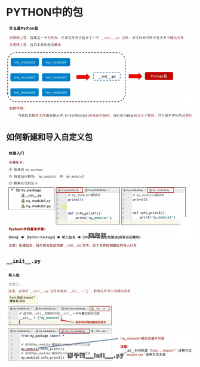 # PYTHON中的包

![image-20240912135713714](assets\image-20240912135713714.png)

## 如何新建和导入自定义包

![image-20240912135848790](assets\image-20240912135848790.png)

### `__init__.py`

![image-20240912140418904](assets\image-20240912140418904.png)